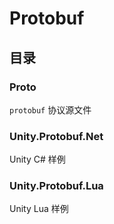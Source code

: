 # Protobuf

## 目录

### Proto

`protobuf` 协议源文件

### Unity.Protobuf.Net

Unity C# 样例

### Unity.Protobuf.Lua

Unity Lua 样例